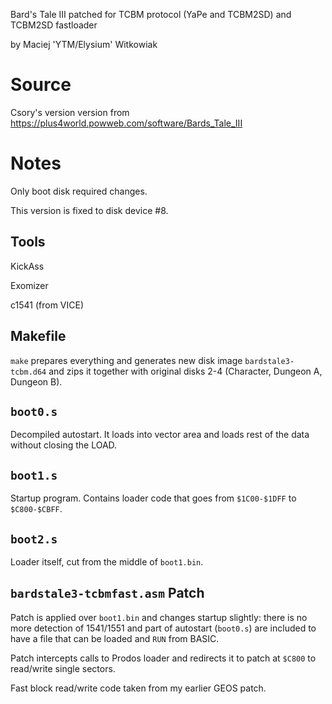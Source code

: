 
Bard's Tale III patched for TCBM protocol (YaPe and TCBM2SD) and TCBM2SD fastloader

by Maciej 'YTM/Elysium' Witkowiak

# Source

Csory's version version from https://plus4world.powweb.com/software/Bards_Tale_III 

# Notes

Only boot disk required changes.

This version is fixed to disk device #8.

## Tools

KickAss

Exomizer

c1541 (from VICE)

## Makefile

`make` prepares everything and generates new disk image `bardstale3-tcbm.d64` and zips it together with original disks 2-4 (Character, Dungeon A, Dungeon B).

## `boot0.s`

Decompiled autostart. It loads into vector area and loads rest of the data without closing the LOAD.

## `boot1.s`

Startup program. Contains loader code that goes from `$1C00-$1DFF` to `$C800-$CBFF`.

## `boot2.s`

Loader itself, cut from the middle of `boot1.bin`.

## `bardstale3-tcbmfast.asm` Patch

Patch is applied over `boot1.bin` and changes startup slightly: there is no more detection of 1541/1551 and part of autostart (`boot0.s`) are included
to have a file that can be loaded and `RUN` from BASIC.

Patch intercepts calls to Prodos loader and redirects it to patch at `$C800` to read/write single sectors.

Fast block read/write code taken from my earlier GEOS patch.
